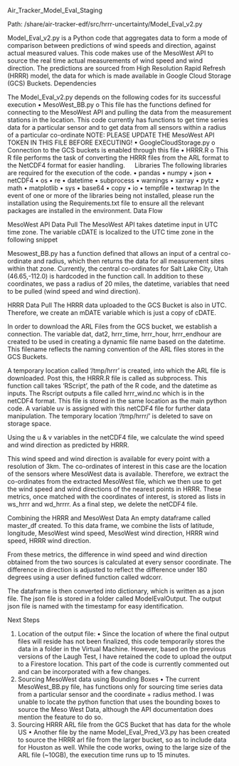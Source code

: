 Air_Tracker_Model_Eval_Staging


Path: /share/air-tracker-edf/src/hrrr-uncertainty/Model_Eval_v2.py

Model_Eval_v2.py is a Python code that aggregates data to form a mode of comparison between predictions of wind speeds and direction, against actual measured values. This code makes use of the MesoWest API to source the real time actual measurements of wind speed and wind direction. The predictions are sourced from High Resolution Rapid Refresh (HRRR) model, the data for which is made available in Google Cloud Storage (GCS) Buckets.
Dependencies

The Model_Eval_v2.py depends on the following codes for its successful execution
•	MesoWest_BB.py 
o	This file has the functions defined for connecting to the MesoWest API and pulling the data from the measurement stations in the location. This code currently has functions to get time series data for a particular sensor and to get data from all sensors within a radius of a particular co-ordinate
	NOTE: PLEASE UPDATE THE MesoWest API TOKEN IN THIS FILE BEFORE EXECUTING! 
•	GoogleCloudStorage.py
o	Connection to the GCS buckets is enabled through this file
•	HRRR.R
o	This R file performs the task of converting the HRRR files from the ARL format to the NetCDF4 format for easier handling. 
 
Libraries
The following libraries are required for the execution of the code. 
•	pandas
•	numpy
•	json
•	netCDF4
•	os
•	re
•	datetime
•	subprocess
•	warnings
•	xarray
•	pytz
•	math
•	matplotlib
•	sys
•	base64
•	copy
•	io
•	tempfile
•	textwrap
In the event of one or more of the libraries being not installed, please run the installation using the Requirements.txt file to ensure all the relevant packages are installed in the environment.
Data Flow


MesoWest API Data Pull
The MesoWest API takes datetime input in UTC time zone. The variable cDATE is localized to the UTC time zone in the following snippet
 
Mesowest_BB.py has a function defined that allows an input of a central co-ordinate and radius, which then returns the data for all measurement sites within that zone. 
Currently, the central co-ordinates for Salt Lake City, Utah (46.65,-112.0) is hardcoded in the function call. In addition to these coordinates, we pass a radius of 20 miles, the datetime, variables that need to be pulled (wind speed and wind direction).
 
HRRR Data Pull
The HRRR data uploaded to the GCS Bucket is also in UTC. Therefore, we create an mDATE variable which is just a copy of cDATE.
 
In order to download the ARL Files from the GCS bucket, we establish a connection. The variable dat, dat2, hrrr_time, hrrr_hour, hrrr_endhour are created to be used in creating a dynamic file name based on the datetime. This filename reflects the naming convention of the ARL files stores in the GCS Buckets.
 
A temporary location called ‘/tmp/hrrr’ is created, into which the ARL file is downloaded. Post this, the HRRR.R file is called as subprocess. This function call takes ‘RScript’, the path of the R code, and the datetime as inputs.
The Rscript outputs a file called hrrr_wind.nc which is in the netCDF4 format. This file is stored in the same location as the main python code. A variable uv is assigned with this netCDF4 file for further data manipulation. The temporary location ‘/tmp/hrrr/’ is deleted to save on storage space.
 
Using the u & v variables in the netCDF4 file, we calculate the wind speed and wind direction as predicted by HRRR.
 
This wind speed and wind direction is available for every point with a resolution of 3km. The co-ordinates of interest in this case are the location of the sensors where MesoWest data is available. Therefore, we extract the co-ordinates from the extracted MesoWest file, which we then use to get the wind speed and wind directions of the nearest points in HRRR. These metrics, once matched with the coordinates of interest, is stored as lists in ws_hrrr and wd_hrrrr. 
As a final step, we delete the netCDF4 file.
 
Combining the HRRR and MesoWest Data
An empty dataframe called master_df created. To this data frame, we combine the lists of latitude, longitude, MesoWest wind speed, MesoWest wind direction, HRRR wind speed, HRRR wind direction.
 
From these metrics, the difference in wind speed and wind direction obtained from the two sources is calculated at every sensor coordinate. The difference in direction is adjusted to reflect the difference under 180 degrees using a user defined function called wdcorr.
 
The dataframe is then converted into dictionary, which is written as a json file. The json file is stored in a folder called ModelEvalOutput. The output json file is named with the timestamp for easy identification. 
 
Next Steps
1.	Location of the output file: 
•	Since the location of where the final output files will reside has not been finalized, this code temporarily stores the data in a folder in the Virtual Machine. However, based on the previous versions of the Laugh Test, I have retained the code to upload the output to a Firestore location. This part of the code is currently commented out and can be incorporated with a few changes.
2.	Sourcing MesoWest data using Bounding Boxes
•	The current MesoWest_BB.py file, has functions only for sourcing time series data from a particular sensor and the coordinate + radius method. I was unable to locate the python function that uses the bounding boxes to source the Meso West Data, although the API documentation does mention the feature to do so. 
3.	Sourcing HRRR ARL file from the GCS Bucket that has data for the whole US
•	Another file by the name Model_Eval_Pred_V3.py has been created to source the HRRR arl file from the larger bucket, so as to include data for Houston as well. While the code works, owing to the large size of the ARL file (~10GB), the execution time runs up to 15 minutes. 


